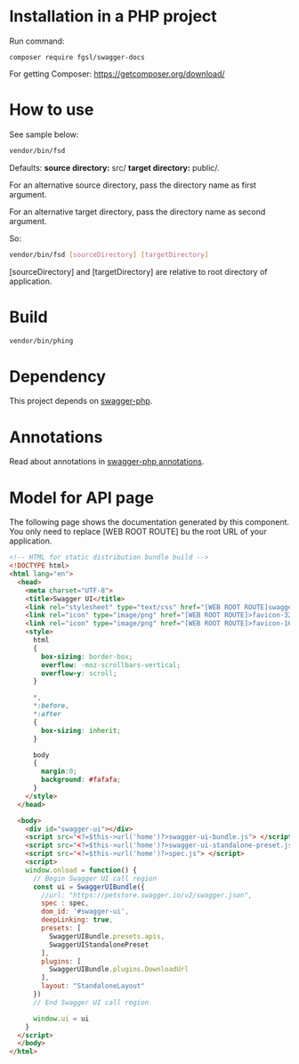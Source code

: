 # Installation in a PHP project

Run command:

    composer require fgsl/swagger-docs

For getting Composer: https://getcomposer.org/download/

# How to use

See sample below: 

```bash
vendor/bin/fsd
```

Defaults: **source directory:** src/ **target directory:** public/.

For an alternative source directory, pass the directory name as first argument.

For an alternative target directory, pass the directory name as second argument.

So: 

```bash
vendor/bin/fsd [sourceDirectory] [targetDirectory]
```

[sourceDirectory] and [targetDirectory] are relative to root directory of application.

# Build

```bash
vendor/bin/phing
```
# Dependency

This project depends on [swagger-php](https://zircote.github.io/swagger-php).

# Annotations

Read about annotations in [swagger-php annotations](https://zircote.github.io/swagger-php/reference/annotations.html).

# Model for API page

The following page shows the documentation generated by this component. You only need to replace [WEB ROOT ROUTE] bu the root URL of your application.

```html
<!-- HTML for static distribution bundle build -->
<!DOCTYPE html>
<html lang="en">
  <head>
    <meta charset="UTF-8">
    <title>Swagger UI</title>
    <link rel="stylesheet" type="text/css" href="[WEB ROOT ROUTE]swagger-ui.css" >
    <link rel="icon" type="image/png" href="[WEB ROOT ROUTE]>favicon-32x32.png" sizes="32x32" />
    <link rel="icon" type="image/png" href="[WEB ROOT ROUTE]>favicon-16x16.png" sizes="16x16" />
    <style>
      html
      {
        box-sizing: border-box;
        overflow: -moz-scrollbars-vertical;
        overflow-y: scroll;
      }

      *,
      *:before,
      *:after
      {
        box-sizing: inherit;
      }

      body
      {
        margin:0;
        background: #fafafa;
      }
    </style>
  </head>

  <body>
    <div id="swagger-ui"></div>
    <script src="<?=$this->url('home')?>swagger-ui-bundle.js"> </script>
    <script src="<?=$this->url('home')?>swagger-ui-standalone-preset.js"> </script>
    <script src="<?=$this->url('home')?>spec.js"> </script>
    <script>
    window.onload = function() {
      // Begin Swagger UI call region
      const ui = SwaggerUIBundle({
        //url: "https://petstore.swagger.io/v2/swagger.json",
        spec : spec,
        dom_id: '#swagger-ui',
        deepLinking: true,
        presets: [
          SwaggerUIBundle.presets.apis,
          SwaggerUIStandalonePreset
        ],
        plugins: [
          SwaggerUIBundle.plugins.DownloadUrl
        ],
        layout: "StandaloneLayout"
      })
      // End Swagger UI call region

      window.ui = ui
    }
  </script>
  </body>
</html>
```


